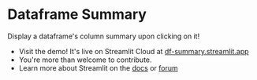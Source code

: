 # Dataframe Summary

Display a dataframe's column summary upon clicking on it! 

- Visit the demo! It's live on Streamlit Cloud at [df-summary.streamlit.app](https://df-summary.streamlit.app)
- You're more than welcome to contribute.
- Learn more about Streamlit on the [docs](https://docs.streamlit.io) or [forum](https://discuss.streamlit.io)
